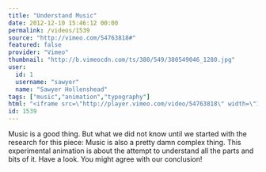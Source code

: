 ```yaml
---
title: "Understand Music"
date: 2012-12-10 15:46:12 00:00
permalink: /videos/1539
source: "http://vimeo.com/54763818#"
featured: false
provider: "Vimeo"
thumbnail: "http://b.vimeocdn.com/ts/380/549/380549046_1280.jpg"
user:
  id: 1
  username: "sawyer"
  name: "Sawyer Hollenshead"
tags: ["music","animation","typography"]
html: "<iframe src=\"http://player.vimeo.com/video/54763818\" width=\"1280\" height=\"720\" frameborder=\"0\" webkitAllowFullScreen mozallowfullscreen allowFullScreen></iframe>"
id: 1539
---
```


Music is a good thing. But what we did not know until we started with the research for this piece: Music is also a pretty damn complex thing. This experimental animation is about the attempt to understand all the parts and bits of it. Have a look. You might agree with our conclusion!